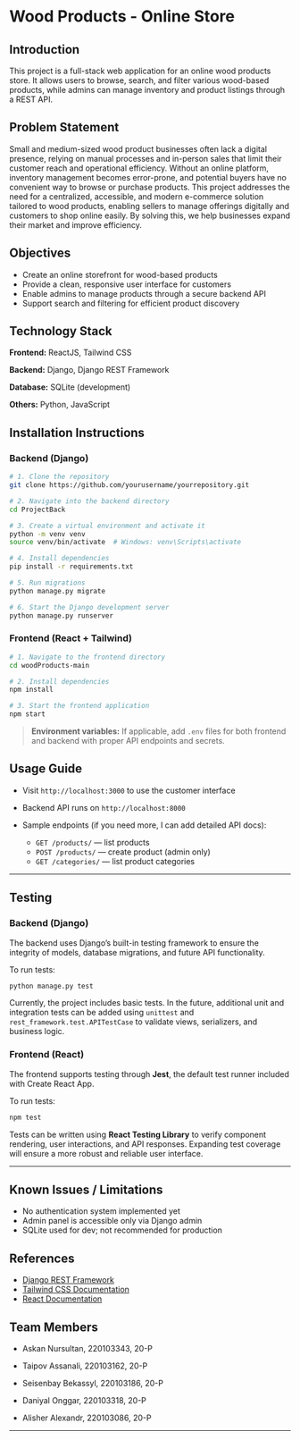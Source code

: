 # Wood Products - Online Store

## Introduction

This project is a full-stack web application for an online wood products store. It allows users to browse, search, and filter various wood-based products, while admins can manage inventory and product listings through a REST API.

## Problem Statement

Small and medium-sized wood product businesses often lack a digital presence, relying on manual processes and in-person sales that limit their customer reach and operational efficiency. Without an online platform, inventory management becomes error-prone, and potential buyers have no convenient way to browse or purchase products. This project addresses the need for a centralized, accessible, and modern e-commerce solution tailored to wood products, enabling sellers to manage offerings digitally and customers to shop online easily. By solving this, we help businesses expand their market and improve efficiency.

## Objectives
* Create an online storefront for wood-based products
* Provide a clean, responsive user interface for customers
* Enable admins to manage products through a secure backend API
* Support search and filtering for efficient product discovery

## Technology Stack

**Frontend:** ReactJS, Tailwind CSS

**Backend:** Django, Django REST Framework

**Database:** SQLite (development)

**Others:** Python, JavaScript

## Installation Instructions

###  Backend (Django)

```bash
# 1. Clone the repository
git clone https://github.com/yourusername/yourrepository.git

# 2. Navigate into the backend directory
cd ProjectBack

# 3. Create a virtual environment and activate it
python -m venv venv
source venv/bin/activate  # Windows: venv\Scripts\activate

# 4. Install dependencies
pip install -r requirements.txt

# 5. Run migrations
python manage.py migrate

# 6. Start the Django development server
python manage.py runserver
```

###  Frontend (React + Tailwind)

```bash
# 1. Navigate to the frontend directory
cd woodProducts-main

# 2. Install dependencies
npm install

# 3. Start the frontend application
npm start
```

> **Environment variables:** If applicable, add `.env` files for both frontend and backend with proper API endpoints and secrets.

## Usage Guide

* Visit `http://localhost:3000` to use the customer interface
* Backend API runs on `http://localhost:8000`
* Sample endpoints (if you need more, I can add detailed API docs):

  * `GET /products/` — list products
  * `POST /products/` — create product (admin only)
  * `GET /categories/` — list product categories

---

##  Testing

###  Backend (Django)

The backend uses Django’s built-in testing framework to ensure the integrity of models, database migrations, and future API functionality.

To run tests:

```bash
python manage.py test
```

Currently, the project includes basic tests. In the future, additional unit and integration tests can be added using `unittest` and `rest_framework.test.APITestCase` to validate views, serializers, and business logic.

###  Frontend (React)

The frontend supports testing through **Jest**, the default test runner included with Create React App.

To run tests:

```bash
npm test
```

Tests can be written using **React Testing Library** to verify component rendering, user interactions, and API responses. Expanding test coverage will ensure a more robust and reliable user interface.

---

## Known Issues / Limitations

* No authentication system implemented yet
* Admin panel is accessible only via Django admin
* SQLite used for dev; not recommended for production

## References

* [Django REST Framework](https://www.django-rest-framework.org/)
* [Tailwind CSS Documentation](https://tailwindcss.com/docs)
* [React Documentation](https://reactjs.org/)

## Team Members

* Askan Nursultan, 220103343, 20-P

* Taipov Assanali, 220103162, 20-P

* Seisenbay Bekassyl, 220103186, 20-P

* Daniyal Onggar, 220103318, 20-P

* Alisher Alexandr, 220103086, 20-P

---

